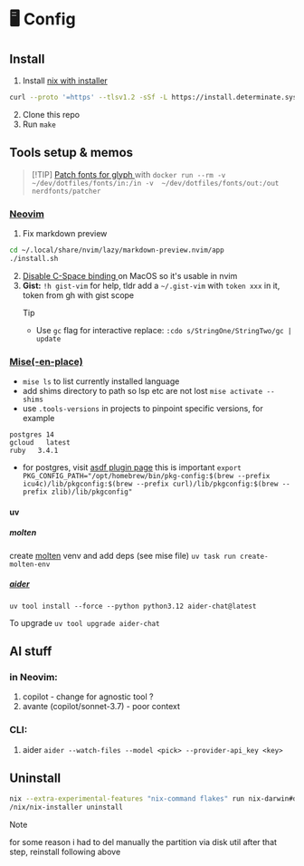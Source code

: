 # 🖥️ Config

## Install

1. Install [nix with installer](https://github.com/DeterminateSystems/nix-installer)

```bash
curl --proto '=https' --tlsv1.2 -sSf -L https://install.determinate.systems/nix | sh -s -- install
```

2. Clone this repo
3. Run `make`

## Tools setup & memos

> [!TIP] [ Patch fonts for glyph ](https://github.com/ryanoasis/nerd-fonts#option-9-patch-your-own-font) with
> `docker run --rm -v ~/dev/dotfiles/fonts/in:/in -v  ~/dev/dotfiles/fonts/out:/out nerdfonts/patcher`

### [Neovim](./home/programs/kickstart-nvim/README.md)

1. Fix markdown preview

```bash
cd ~/.local/share/nvim/lazy/markdown-preview.nvim/app
./install.sh
```

2. [ Disable C-Space binding ](https://apple.stackexchange.com/questions/423971/disable-controlspace-keyboard-shortcut) on MacOS so it's usable in nvim
3. **Gist:**
   `!h gist-vim` for help, tldr add a `~/.gist-vim` with `token xxx` in it, token
   from gh with gist scope
   > [!TIP]
   >
   > - Use `gc` flag for interactive replace: `:cdo s/StringOne/StringTwo/gc | update`

### [Mise(-en-place)](https://mise.jdx.dev/dev-tools/shims.html)

- `mise ls` to list currently installed language
- add shims directory to path so lsp etc are not lost `mise activate --shims`
- use `.tools-versions` in projects to pinpoint specific versions, for example

```#.tools-versions
postgres 14
gcloud   latest
ruby   3.4.1
```

- for postgres, visit [asdf plugin page](https://github.com/smashedtoatoms/asdf-postgres)
  this is important
  `export PKG_CONFIG_PATH="/opt/homebrew/bin/pkg-config:$(brew --prefix icu4c)/lib/pkgconfig:$(brew --prefix curl)/lib/pkgconfig:$(brew --prefix zlib)/lib/pkgconfig"`

#### uv

##### molten

create [molten](https://github.com/benlubas/molten-nvim) venv and add deps (see mise file) `uv task run create-molten-env`

##### [aider](https://aider.chat/docs/install.html)

`uv tool install --force --python python3.12 aider-chat@latest`

To upgrade `uv tool upgrade aider-chat`

## AI stuff

### in Neovim:

1. copilot - change for agnostic tool ?
2. avante (copilot/sonnet-3.7) - poor context

### CLI:

1. aider
   `aider --watch-files --model <pick> --provider-api_key <key>`

## Uninstall

```bash
nix --extra-experimental-features "nix-command flakes" run nix-darwin#darwin-uninstaller
/nix/nix-installer uninstall
```

> [!NOTE]
> for some reason i had to del manually the partition via disk util
> after that step, reinstall following above
